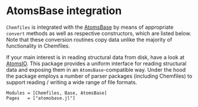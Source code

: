# AtomsBase integration

`Chemfiles` is integrated with the [AtomsBase](https://github.com/JuliaMolSim/AtomsBase.jl)
by means of appropriate `convert` methods as well as respective constructors,
which are listed below. Note that these conversion routines copy data unlike the
majority of functionality in Chemfiles.

If your main interest is in reading structural data from disk, have a look at
[AtomsIO](https://github.com/mfherbst/AtomsIO.jl). This package provides a uniform
interface for reading structural data and exposing them in an `AtomsBase`-compatible
way. Under the hood the package employs a number of parser packages (including Chemfiles)
to support reading / writing a wide range of file formats.

```@autodocs
Modules = [Chemfiles, Base, AtomsBase]
Pages   = ["atomsbase.jl"]
```

